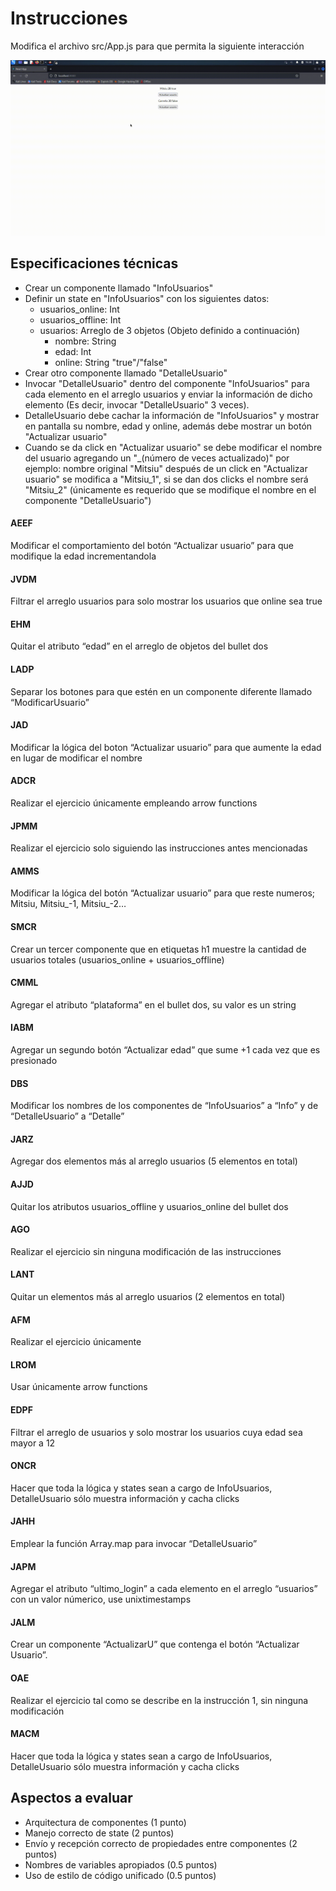 # Instrucciones
Modifica el archivo src/App.js para que permita la siguiente interacción

![til](./demo.gif)

## Especificaciones técnicas
- Crear un componente llamado "InfoUsuarios"
- Definir un state en "InfoUsuarios" con los siguientes datos:
  - usuarios_online: Int
  - usuarios_offline: Int
  - usuarios: Arreglo de 3 objetos (Objeto definido a continuación)
    - nombre: String
    - edad: Int
    - online: String "true"/"false"
- Crear otro componente llamado "DetalleUsuario"
- Invocar "DetalleUsuario" dentro del componente "InfoUsuarios" para cada elemento en el arreglo usuarios y enviar la información de dicho elemento (Es decir, invocar "DetalleUsuario" 3 veces).
- DetalleUsuario debe cachar la información de "InfoUsuarios" y mostrar en pantalla su nombre, edad y online, además debe mostrar un botón "Actualizar usuario"
- Cuando se da click en "Actualizar usuario" se debe modificar el nombre del usuario agregando un "_(número de veces actualizado)" por ejemplo: nombre original "Mitsiu" después de un click en "Actualizar usuario" se modifica a "Mitsiu_1", si se dan dos clicks el nombre será "Mitsiu_2" (únicamente es requerido que se modifique el nombre en el componente "DetalleUsuario") 

#### AEEF
Modificar el comportamiento del botón “Actualizar usuario” para que modifique la edad incrementandola      
#### JVDM
Filtrar el arreglo usuarios para solo mostrar los usuarios que online sea true      
#### EHM
Quitar el atributo “edad” en el arreglo de objetos del bullet dos
#### LADP
Separar los botones para que estén en un componente diferente llamado “ModificarUsuario”
#### JAD
Modificar la lógica del boton “Actualizar usuario” para que aumente la edad en lugar de modificar el nombre
#### ADCR
Realizar el ejercicio únicamente empleando arrow functions
#### JPMM
Realizar el ejercicio solo siguiendo las instrucciones antes mencionadas
#### AMMS
Modificar la lógica del botón “Actualizar usuario” para que reste numeros; Mitsiu, Mitsiu_-1, Mitsiu_-2…
#### SMCR
Crear un tercer componente que en etiquetas h1 muestre la cantidad de usuarios totales (usuarios_online + usuarios_offline)
#### CMML
Agregar el atributo “plataforma” en el bullet dos, su valor es un string
#### IABM
Agregar un segundo botón “Actualizar edad” que sume +1 cada vez que es presionado
#### DBS
Modificar los nombres de los componentes de “InfoUsuarios” a “Info” y de “DetalleUsuario” a “Detalle”
#### JARZ
Agregar dos elementos más al arreglo usuarios (5 elementos en total)
#### AJJD
Quitar los atributos usuarios_offline y usuarios_online del bullet dos
#### AGO
Realizar el ejercicio sin ninguna modificación de las instrucciones
#### LANT
Quitar un elementos más al arreglo usuarios (2 elementos en total)
#### AFM
Realizar el ejercicio únicamente 
#### LROM
Usar únicamente arrow functions
#### EDPF
Filtrar el arreglo de usuarios y solo mostrar los usuarios cuya edad sea mayor a 12
#### ONCR
Hacer que toda la lógica y states sean a cargo de InfoUsuarios, DetalleUsuario sólo muestra información y cacha clicks
#### JAHH
Emplear la función Array.map para invocar “DetalleUsuario”
#### JAPM
Agregar el atributo “ultimo_login” a cada elemento en el arreglo “usuarios” con un valor númerico, use unixtimestamps
#### JALM
Crear un componente “ActualizarU” que contenga el botón “Actualizar Usuario”.
#### OAE
Realizar el ejercicio tal como se describe en la instrucción 1, sin ninguna modificación
#### MACM
Hacer que toda la lógica y states sean a cargo de InfoUsuarios, DetalleUsuario sólo muestra información y cacha clicks

## Aspectos a evaluar
- Arquitectura de componentes (1 punto)
- Manejo correcto de state (2 puntos)
- Envío y recepción correcto de propiedades entre componentes (2 puntos)
- Nombres de variables apropiados (0.5 puntos)
- Uso de estilo de código unificado (0.5 puntos)
